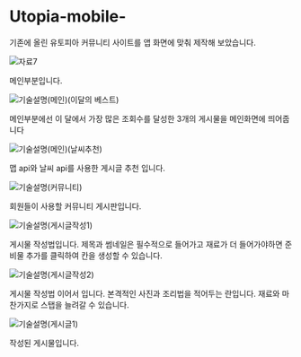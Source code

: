 # Utopia-mobile-
기존에 올린 유토피아 커뮤니티 사이트를 앱 화면에 맞춰 제작해 보았습니다.

![자료7](https://user-images.githubusercontent.com/101082700/208090584-d780ebed-8fb9-4dc2-a77f-c3788a5c2210.png)

메인부분입니다.

![기술설명(메인)(이달의 베스트)](https://user-images.githubusercontent.com/101082700/208090836-3801e36a-e1f2-4faf-bb1d-055162f34848.png)

메인부분에선 이 달에서 가장 많은 조회수를 달성한 3개의 게시물을 메인화면에 띄어줍니다

![기술설명(메인)(날씨추천)](https://user-images.githubusercontent.com/101082700/208091091-2ad947d5-c9e2-4cc5-977c-0c5dc807ab8c.png)

맵 api와 날씨 api를 사용한 게시글 추천 입니다.

![기술설명(커뮤니티)](https://user-images.githubusercontent.com/101082700/208091226-68794de4-4cdf-46e3-bb43-b2c1a7e4f520.png)

회원들이 사용할 커뮤니티 게시판입니다.

![기술설명(게시글작성1)](https://user-images.githubusercontent.com/101082700/208091438-8fe44baa-fbce-4a39-895e-8fa61a20fa69.png)

게시물 작성법입니다. 제목과 썸네일은 필수적으로 들어가고 재료가 더 들어가야하면 준비물 추가를 클릭하여 칸을 생성할 수 있습니다.

![기술설명(게시글작성2)](https://user-images.githubusercontent.com/101082700/208091611-df57151a-6b80-4cbc-87f9-bf1fc7774c4d.png)

게시물 작성법 이어서 입니다. 본격적인 사진과 조리법을 적어두는 란입니다. 재료와 마찬가지로 스탭을 늘려갈 수 있습니다.

![기술설명(게시글1)](https://user-images.githubusercontent.com/101082700/208092051-efe4af95-f328-405f-a4bc-aa7bc0228cdd.png)

작성된 게시물입니다.
